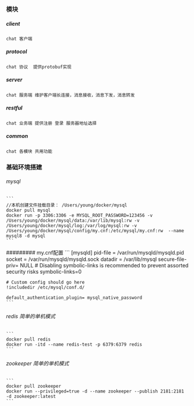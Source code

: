 ### 模块
##### client 
    chat 客户端 
##### protocol
    chat 协议  提供protobuf实现
##### server
    chat 服务端 维护客户端长连接，消息接收，消息下发，消息转发
##### restful
    chat 业务端 提供注册 登录 服务器地址选择
    
##### common
    chat 各模块 共用功能
    
    
    
### 基础环境搭建

###### mysql
    ```
    //本机创建文件挂载目录： /Users/young/docker/mysql
    docker pull mysql
    docker run -p 3306:3306 -e MYSQL_ROOT_PASSWORD=123456 -v /Users/young/docker/mysql/data:/var/lib/mysql:rw -v /Users/young/docker/mysql/log:/var/log/mysql:rw -v /Users/young/docker/mysql/config/my.cnf:/etc/mysql/my.cnf:rw  --name mysql8 -d mysql    
    ```
######### my.cnf配置
    ```
    [mysqld]
    pid-file        = /var/run/mysqld/mysqld.pid
    socket          = /var/run/mysqld/mysqld.sock
    datadir         = /var/lib/mysql
    secure-file-priv= NULL
    # Disabling symbolic-links is recommended to prevent assorted security risks
    symbolic-links=0
    
    # Custom config should go here
    !includedir /etc/mysql/conf.d/
    
    default_authentication_plugin= mysql_native_password
    ```

###### redis 简单的单机模式
    ```
    docker pull redis
    docker run -itd --name redis-test -p 6379:6379 redis
    ```
    
###### zookeeper 简单的单机模式
    ```
    docker pull zookeeper
    docker run --privileged=true -d --name zookeeper --publish 2181:2181  -d zookeeper:latest
    ```
    
    